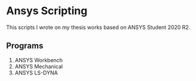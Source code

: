 # Ansys Scripting
This scripts I wrote on my thesis works based on ANSYS Student 2020 R2.

## Programs

1. ANSYS Workbench
2. ANSYS Mechanical
3. ANSYS LS-DYNA
